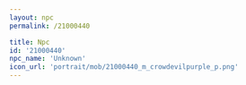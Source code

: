 ```yaml
---
layout: npc
permalink: /21000440

title: Npc
id: '21000440'
npc_name: 'Unknown'
icon_url: 'portrait/mob/21000440_m_crowdevilpurple_p.png'
---
```

